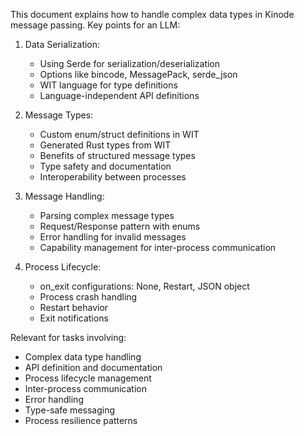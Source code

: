 This document explains how to handle complex data types in Kinode message passing. Key points for an LLM:

1. Data Serialization:
   - Using Serde for serialization/deserialization
   - Options like bincode, MessagePack, serde_json
   - WIT language for type definitions
   - Language-independent API definitions

2. Message Types:
   - Custom enum/struct definitions in WIT
   - Generated Rust types from WIT
   - Benefits of structured message types
   - Type safety and documentation
   - Interoperability between processes

3. Message Handling:
   - Parsing complex message types
   - Request/Response pattern with enums
   - Error handling for invalid messages
   - Capability management for inter-process communication

4. Process Lifecycle:
   - on_exit configurations: None, Restart, JSON object
   - Process crash handling
   - Restart behavior
   - Exit notifications

Relevant for tasks involving:
- Complex data type handling
- API definition and documentation
- Process lifecycle management
- Inter-process communication
- Error handling
- Type-safe messaging
- Process resilience patterns